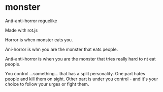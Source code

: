 # monster
Anti-anti-horror roguelike

Made with rot.js

Horror is when monster eats you.

Ani-horror is whn you are the monster that eats people.

Anti-anti-horror is when you are the monster that tries really hard to nt eat people.

You control ...something... that has a split personality. One part hates people and kill them on sight. 
Other part is under you control - and it's your choice to follow your urges or fight them.

